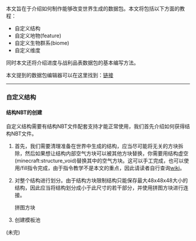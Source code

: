 本文旨在于介绍如何制作能够改变世界生成的数据包。本文将包括以下方面的教程：

- 自定义结构
- 自定义地物(feature)
- 自定义生物群系(biome)
- 自定义维度

同时本文还将介绍进度与战利品表数据包的基本编写方法。

本文提到的数据包编辑器可以在这里找到：[链接](https://misode.github.io/)

---

### 自定义结构

#### 结构NBT的创建

自定义结构需要有结构NBT文件配套支持才能正常使用，我们首先介绍如何获得结构NBT文件。
1. 首先，我们需要清理准备在世界中生成的结构，应当尽可能将无关的方块拆除，然后如果想让结构内部空气方块可以被其他方块替换，你需要用结构虚空(minecraft:structure_void)替换其中的空气方块。这可以手工完成，也可以使用/fill指令完成，由于指令教学不是本文的重点，因此请读者自行查询[wiki](https://zh.minecraft.wiki/w/%E5%91%BD%E4%BB%A4/fill)。

2. 对整个结构进行划分。由于结构方块限制结构只能保存最大48x48x48大小的结构，因此应当将结构划分成小于此尺寸的若干部分，并使用拼图方块进行连接。

    拼图方块

3. 创建模板池

(未完)